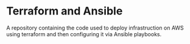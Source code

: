# Terraform and Ansible

A repository containing the code used to deploy infrastruction on AWS using terraform and then configuring it via Ansible playbooks.
